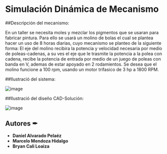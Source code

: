 # Simulación Dinámica de Mecanismo

##Descripción del mecanismo:

En un taller se necesita moles y mezclar los pigmentos que se usaran para fabricar pintura. Para ello se usará un molino de bolas el cual se plantea hacer un uso de 8 horas diarias, cuyo mecanismo se planteo de la siguiente forma:
El eje del molino recibira la potencia y velocidad necesaria por medio de poleas-cadenas, a su ves el eje que le trasmite la potencia a la polea con cadena, recibe la potencia de entrada por medio de un juego de poleas con banda en V, ademas de estar apoyado en 2 rodamientos.
Se desea que el molino funcione a 100 rpm, usando un motor trifasico de 3 hp a 1800 RPM.

##Ilustració del sistema:

![image](https://user-images.githubusercontent.com/69557269/216706532-8b9021f9-538b-4cef-b7e5-e05d9ab980e5.png)

##Ilustració del diseño CAD-Solución:

![image](https://user-images.githubusercontent.com/69557269/216706887-92a6a763-1de0-429f-a009-8575b7e24d96.png)


## Autores ✒

* **Daniel Alvarado Pelaéz** 
* **Marcelo Mendoza Hidalgo** 
* **Bryan Cali Loaiza** 
